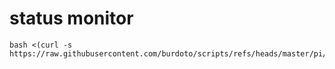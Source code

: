 # status monitor
```
bash <(curl -s https://raw.githubusercontent.com/burdoto/scripts/refs/heads/master/pi/status.sh)
```
